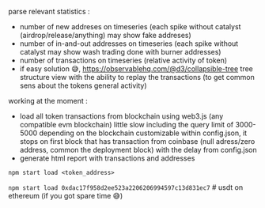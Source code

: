 parse relevant statistics : 
- number of new addreses on timeseries (each spike without catalyst (airdrop/release/anything) may show fake addreses)
- number of in-and-out addresses on timeseries (each spike without catalyst may show wash trading done with burner addresses)
- number of transactions on timeseries (relative activity of token)
- if easy solution 😅, https://observablehq.com/@d3/collapsible-tree tree structure view with the ability to replay the transactions (to get common sens about the tokens general activity)


working at the moment :
- load all token transactions from blockchain using web3.js (any compatible evm blockchain) little slow including the query limit of 3000-5000 depending on the blockchain customizable within config.json, it stops on first block that has transaction from coinbase (null adress/zero address, common the deployment block) with the delay from config.json
- generate html report with transactions and addresses


``` npm start load <token_address> ```

``` npm start load 0xdac17f958d2ee523a2206206994597c13d831ec7 ``` # usdt on ethereum (if you got spare time 😅)
